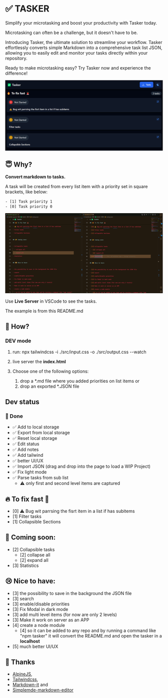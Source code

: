 # ✅ TASKER

Simplify your microtasking and boost your productivity with Tasker today.

Microtasking can often be a challenge, but it doesn't have to be.

Introducing Tasker, the ultimate solution to streamline your workflow. Tasker effortlessly converts simple Markdown into a comprehensive task list JSON, allowing you to easily edit and monitor your tasks directly within your repository.

Ready to make microtasking easy? Try Tasker now and experience the difference!

![sample of tasks](./src/screenshot.png)

## 😇 Why?

**Convert markdown to tasks.**

A task will be created from every list item with a priority set in square
brackets, like below:

```
- [1] Task priority 1
- [0] Task priority 0
```

![sample of tasks](./src/add-priorities.png)

Use **Live Server** in VSCode to see the tasks.

The example is from this README.md

## 💪 How?

### DEV mode

1. run: npx tailwindcss -i ./src/input.css -o ./src/output.css --watch
1. live server the **index.html**
1. Choose one of the following options:

   1. drop a \*.md file where you added priorities on list items or
   1. drop an exported \*.JSON file

## Dev status

### 🎉 Done

- ✅ Add to local storage
- ✅ Export from local storage
- ✅ Reset local storage
- ✅ Edit status
- ✅ Add notes
- ✅ Add tailwind
- ✅ better UI/UX
- ✅ Import JSON (drag and drop into the page to load a WIP Project)
- ✅ Fix light mode
- ✅ Parse tasks from sub list
  - ⚠️ only first and second level items are captured

## 🔥 To fix fast 🚨

- [0] ⚠️ Bug wit parrsing the fisrt item in a list if has subitems
- [1] Filter tasks
- [1] Collapsible Sections

## 📣 Coming soon:

- [2] Collapsible tasks
  - [2] collapse all
  - [2] expand all
- [3] Statistics

## 😢 Nice to have:

- [3] the possibility to save in the background the JSON file
- [3] search
- [3] enable/disable priorities
- [3] Fix Modal in dark mode
- [3] add multi level items (for now are only 2 levels)
- [3] Make it work on server as an APP
- [4] create a node module
  - [4] so it can be added to any repo and by running a command like "npm tasker" it will convert the README.md and open the tasker in a **localhost**
- [5] much better UI/UX

## 👄 Thanks

- [AlpineJS](https://alpinejs.dev/),
- [Tailwindcss](https://tailwindcss.com/),
- [Markdown-it](https://markdown-it.github.io/) and
- [Simplemde-markdown-editor](https://github.com/sparksuite/simplemde-markdown-editor)

